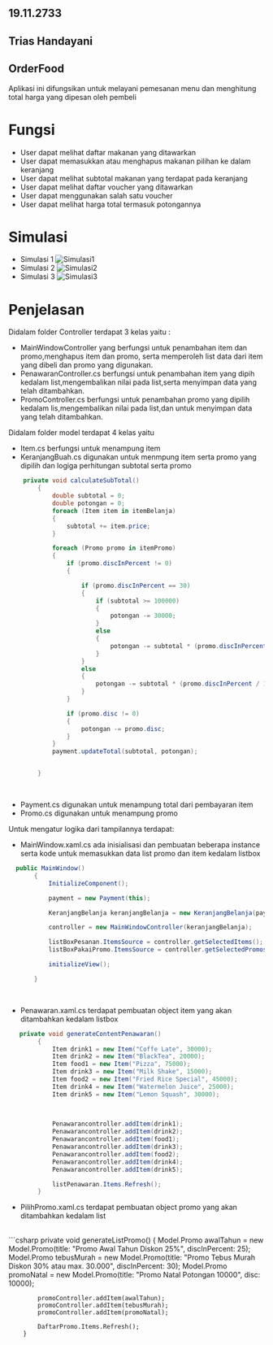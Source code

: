 ﻿## 19.11.2733
 ## Trias Handayani
 ## OrderFood
Aplikasi ini difungsikan untuk melayani pemesanan menu dan menghitung total harga yang dipesan oleh pembeli 

# Fungsi
- User dapat melihat daftar makanan yang ditawarkan
- User dapat memasukkan atau menghapus makanan pilihan ke dalam keranjang
- User dapat melihat subtotal makanan yang terdapat pada keranjang
- User dapat melihat daftar voucher yang ditawarkan
- User dapat menggunakan salah satu voucher
- User dapat melihat harga total termasuk potongannya
# Simulasi
- Simulasi 1
![Simulasi1](Simulasi1.png)
- Simulasi 2
![Simulasi2](Simulasi2.png)
- Simulasi 3
![Simulasi3](Simulasi3.png)

# Penjelasan 
Didalam folder Controller terdapat 3 kelas yaitu :

- MainWindowController yang berfungsi untuk  penambahan item dan promo,menghapus item dan promo, serta memperoleh list data dari item yang dibeli dan promo yang digunakan.
- PenawaranController.cs berfungsi untuk penambahan item yang dipih kedalam list,mengembalikan nilai pada list,serta menyimpan data yang telah ditambahkan.
- PromoController.cs berfungsi untuk penambahan promo yang dipilih kedalam lis,mengembalikan nilai pada list,dan untuk menyimpan data yang telah ditambahkan.


Didalam folder model terdapat 4 kelas yaitu


- Item.cs berfungsi untuk menampung item
- KeranjangBuah.cs digunakan untuk menmpung item serta promo yang dipilih dan logiga perhitungan subtotal serta promo

```csharp
    private void calculateSubTotal()
        {
            double subtotal = 0;
            double potongan = 0;
            foreach (Item item in itemBelanja)
            {
                subtotal += item.price;
            }

            foreach (Promo promo in itemPromo)
            {
                if (promo.discInPercent != 0)
                {

                    if (promo.discInPercent == 30)
                    {
                        if (subtotal >= 100000)
                        {
                            potongan -= 30000;
                        }
                        else
                        {
                            potongan -= subtotal * (promo.discInPercent / 100);
                        }
                    }
                    else
                    {
                        potongan -= subtotal * (promo.discInPercent / 100);
                    }
                }

                if (promo.disc != 0)
                {
                    potongan -= promo.disc;
                }
            }
            payment.updateTotal(subtotal, potongan);


        }
 ```
 <br>    
 
 - Payment.cs digunakan untuk menampung total dari pembayaran item 
 - Promo.cs digunakan untuk menampung promo
 
Untuk mengatur logika dari tampilannya  terdapat:
 
 
 - MainWindow.xaml.cs ada inisialisasi dan pembuatan beberapa instance serta kode untuk memasukkan data list promo dan item  kedalam listbox
 
 ```csharp 
   public MainWindow()
        {
            InitializeComponent();

            payment = new Payment(this);

            KeranjangBelanja keranjangBelanja = new KeranjangBelanja(payment, this);

            controller = new MainWindowController(keranjangBelanja);

            listBoxPesanan.ItemsSource = controller.getSelectedItems();
            listBoxPakaiPromo.ItemsSource = controller.getSelectedPromos();

            initializeView();

        }
 ```
 <br>
 
- Penawaran.xaml.cs terdapat pembuatan object item yang akan ditambahkan kedalam listbox

```csharp    
   private void generateContentPenawaran()
        {
            Item drink1 = new Item("Coffe Late", 30000);
            Item drink2 = new Item("BlackTea", 20000);
            Item food1 = new Item("Pizza", 75000);
            Item drink3 = new Item("Milk Shake", 15000);
            Item food2 = new Item("Fried Rice Special", 45000);
            Item drink4 = new Item("Watermelon Juice", 25000);
            Item drink5 = new Item("Lemon Squash", 30000);
            
            

            Penawarancontroller.addItem(drink1);
            Penawarancontroller.addItem(drink2);
            Penawarancontroller.addItem(food1);
            Penawarancontroller.addItem(drink3);
            Penawarancontroller.addItem(food2);
            Penawarancontroller.addItem(drink4);
            Penawarancontroller.addItem(drink5);

            listPenawaran.Items.Refresh();
        }
```
- PilihPromo.xaml.cs terdapat pembuatan object promo yang akan ditambahkan kedalam list
<br>
```csharp
    private void generateListPromo()
        {
            Model.Promo awalTahun = new Model.Promo(title: "Promo Awal Tahun Diskon 25%", discInPercent: 25);
            Model.Promo tebusMurah = new Model.Promo(title: "Promo Tebus Murah Diskon 30% atau max. 30.000", discInPercent: 30);
            Model.Promo promoNatal = new Model.Promo(title: "Promo Natal Potongan 10000", disc: 10000);

            promoController.addItem(awalTahun);
            promoController.addItem(tebusMurah);
            promoController.addItem(promoNatal);

            DaftarPromo.Items.Refresh();
        }
 ```
        
